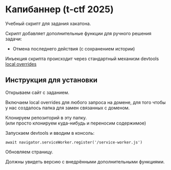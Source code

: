 # Капибаннер (t-ctf 2025) #

Учебный скрипт для задания хакатона.

Скрипт добавляет дополнительные функции для ручного решения задачи:

* Отмена последнего действия (с сохранением истории)

Инъекция скрипта происходит через стандартный механизм devtools 
[local overrides](https://developer.chrome.com/docs/devtools/overrides?utm_source=devtools)

## Инструкция для установки ##

Открываем сайт с заданием.

Включаем local overrides для любого запроса на домене, для того чтобы у нас создалось папка для замен связанных с доменом.

Клонируем репозиторий в эту папку.\
(или просто клонируем куда-нибудь и переносим содержимое)

Запускаем devtools и вводим в консоль:
```
await navigator.serviceWorker.register('/service-worker.js')
```

Обновляем страницу.

Должны увидеть версию с внедрёнными дополнительными функциями.

